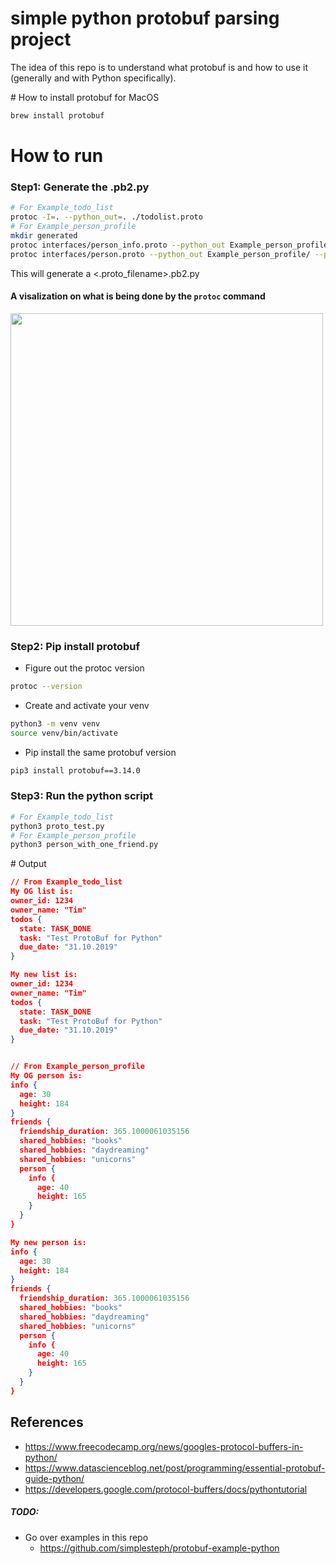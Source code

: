 # simple python protobuf parsing project
The idea of this repo is to understand what protobuf is and how to use it (generally and with Python specifically).

# How to install protobuf for MacOS 
```bash
brew install protobuf
```


# How to run 
### Step1: Generate the .pb2.py
```bash
# For Example_todo_list
protoc -I=. --python_out=. ./todolist.proto
# For Example_person_profile 
mkdir generated
protoc interfaces/person_info.proto --python_out Example_person_profile/ --proto_path generated=interfaces/
protoc interfaces/person.proto --python_out Example_person_profile/ --proto_path generated=interfaces/
```
This will generate a <.proto_filename>.pb2.py
#### A visalization on what is being done by the `protoc` command
<img src="https://user-images.githubusercontent.com/7114320/100013532-468f1c00-2dd5-11eb-8ff6-3d9325fd7489.png"  width="500">

### Step2: Pip install protobuf
- Figure out the protoc version 
``` bash 
protoc --version
```
- Create and activate your venv
```bash
python3 -m venv venv
source venv/bin/activate
``` 
- Pip install the same protobuf version 
```bash
pip3 install protobuf==3.14.0
```
### Step3: Run the python script
```bash
# For Example_todo_list
python3 proto_test.py
# For Example_person_profile 
python3 person_with_one_friend.py
```

# Output
```json
// From Example_todo_list 
My OG list is:
owner_id: 1234
owner_name: "Tim"
todos {
  state: TASK_DONE
  task: "Test ProtoBuf for Python"
  due_date: "31.10.2019"
}

My new list is:
owner_id: 1234
owner_name: "Tim"
todos {
  state: TASK_DONE
  task: "Test ProtoBuf for Python"
  due_date: "31.10.2019"
}


// Fron Example_person_profile
My OG person is:
info {
  age: 30
  height: 184
}
friends {
  friendship_duration: 365.1000061035156
  shared_hobbies: "books"
  shared_hobbies: "daydreaming"
  shared_hobbies: "unicorns"
  person {
    info {
      age: 40
      height: 165
    }
  }
}

My new person is:
info {
  age: 30
  height: 184
}
friends {
  friendship_duration: 365.1000061035156
  shared_hobbies: "books"
  shared_hobbies: "daydreaming"
  shared_hobbies: "unicorns"
  person {
    info {
      age: 40
      height: 165
    }
  }
}
```



## References
- https://www.freecodecamp.org/news/googles-protocol-buffers-in-python/
- https://www.datascienceblog.net/post/programming/essential-protobuf-guide-python/
- https://developers.google.com/protocol-buffers/docs/pythontutorial


##### TODO:
- Go over examples in this repo
    - https://github.com/simplesteph/protobuf-example-python